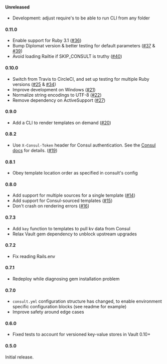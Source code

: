 #### Unreleased

* Development: adjust require's to be able to run CLI from any folder

#### 0.11.0

* Enable support for Ruby 3.1 ([#36](https://github.com/veracross/consult/pull/36))
* Bump Diplomat version & better testing for default parameters ([#37](https://github.com/veracross/consult/pull/37) & [#39](https://github.com/veracross/consult/pull/39))
* Avoid loading Railtie if SKIP_CONSULT is truthy ([#40](https://github.com/veracross/consult/pull/40))

#### 0.10.0

* Switch from Travis to CircleCI, and set up testing for multiple Ruby versions ([#25](https://github.com/veracross/consult/pull/25) & [#34](https://github.com/veracross/consult/pull/34))
* Improve development on Windows ([#21](https://github.com/veracross/consult/pull/21))
* Normalize string encodings to UTF-8 ([#22](https://github.com/veracross/consult/pull/22))
* Remove dependency on ActiveSupport ([#27](https://github.com/veracross/consult/pull/27))

#### 0.9.0

* Add a CLI to render templates on demand ([#20](https://github.com/veracross/consult/pull/20))

#### 0.8.2

* Use `X-Consul-Token` header for Consul authentication. See the [Consul docs](https://www.consul.io/api/index.html#authentication) for details. ([#19](https://github.com/veracross/consult/pull/19))

#### 0.8.1

* Obey template location order as specified in consult's config

#### 0.8.0

* Add support for multiple sources for a single template ([#14](https://github.com/veracross/consult/pull/14))
* Add support for Consul-sourced templates ([#15](https://github.com/veracross/consult/pull/15))
* Don't crash on rendering errors ([#16](https://github.com/veracross/consult/pull/16))

#### 0.7.3

* Add `key` function to templates to pull kv data from Consul
* Relax Vault gem dependency to unblock upstream upgrades

#### 0.7.2

* Fix reading Rails.env

#### 0.7.1

* Redeploy while diagnosing gem installation problem

#### 0.7.0

* `consult.yml` configuration structure has changed, to enable environment specific configuration blocks (see readme for example)
* Improve safety around edge cases

#### 0.6.0

* Fixed tests to account for versioned key-value stores in Vault 0.10+

#### 0.5.0

Initial release.
